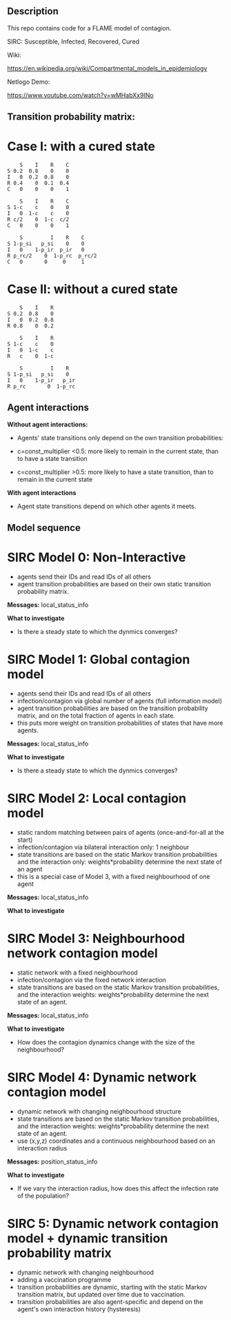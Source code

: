 Description
--

This repo contains code for a FLAME model of contagion.

SIRC: Susceptible, Infected, Recovered, Cured

Wiki:

https://en.wikipedia.org/wiki/Compartmental_models_in_epidemiology

Netlogo Demo:

https://www.youtube.com/watch?v=wMHabXx9INo

Transition probability matrix:
--

# Case I: with a cured state

```
    S    I    R    C
S 0.2  0.8    0    0
I   0  0.2  0.8    0
R 0.4    0  0.1  0.4
C   0    0    0    1
```

```
    S    I    R    C
S 1-c    c    0    0
I   0  1-c    c    0
R c/2    0  1-c  c/2
C   0    0    0    1
```

```
    S         I    R    C
S 1-p_si   p_si    0    0
I   0    1-p_ir  p_ir   0
R p_rc/2    0  1-p_rc  p_rc/2
C   0       0     0     1
```

# Case II: without a cured state

```
    S    I    R
S 0.2  0.8    0
I   0  0.2  0.8
R 0.8    0  0.2
```

```
    S    I    R
S 1-c    c    0
I   0  1-c    c
R   c    0  1-c
```

```
    S         I    R    
S 1-p_si   p_si    0
I   0    1-p_ir   p_ir
R p_rc       0  1-p_rc
```

Agent interactions
--

**Without agent interactions:**
- Agents' state transitions only depend on the own transition probabilities:

- c=const_multiplier <0.5: more likely to remain in the current state, than to have a state transition
- c=const_multiplier >0.5: more likely to have a state transition, than to remain in the current state


**With agent interactions**
- Agent state transitions depend on which other agents it meets.

Model sequence 
--

# SIRC Model 0: Non-Interactive
- agents send their IDs and read IDs of all others
- agent transition probabilities are based on their own static transition probability matrix.

**Messages:**
local_status_info

**What to investigate**
- Is there a steady state to which the dynmics converges?

# SIRC Model 1: Global contagion model
- agents send their IDs and read IDs of all others
- infection/contagion via global number of agents (full information model)
- agent transition probabilities are based on the transition probability matrix, and on the total fraction of agents in each state.
- this puts more weight on transition probabilities of states that have more agents.

**Messages:**
local_status_info

**What to investigate**
- Is there a steady state to which the dynmics converges?

# SIRC Model 2: Local contagion model
- static random matching between pairs of agents (once-and-for-all at the start)
- infection/contagion via bilateral interaction only: 1 neighbour
- state transitions are based on the static Markov transition probabilities and the interaction only: weights*probability determine the next state of an agent
- this is a special case of Model 3, with a fixed neighbourhood of one agent

**Messages:**
local_status_info

**What to investigate**

# SIRC Model 3: Neighbourhood network contagion model
- static network with a fixed neighbourhood
- infection/contagion via the fixed network interaction
- state transitions are based on the static Markov transition probabilities, and the interaction weights: weights*probability determine the next state of an agent.

**Messages:**
local_status_info

**What to investigate**
- How does the contagion dynamics change with the size of the neighbourhood?


# SIRC Model 4: Dynamic network contagion model
- dynamic network with changing neighbourhood structure
- state transitions are based on the static Markov transition probabilities, and the interaction weights: weights*probability determine the next state of an agent.
- use (x,y,z) coordinates and a continuous neighbourhood based on an interaction radius

**Messages:**
position_status_info

**What to investigate**
- If we vary the interaction radius, how does this affect the infection rate of the population?

# SIRC 5: Dynamic network contagion model + dynamic transition probability matrix
- dynamic network with changing neighbourhood
- adding a vaccination programme
- transition probabilities are dynamic, starting with the static Markov transition matrix, but updated over time due to vaccination.
- transition probabilities are also agent-specific and depend on the agent's own interaction history (hysteresis)


